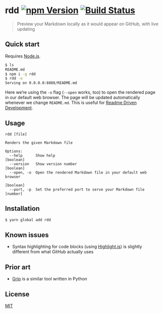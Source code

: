 # rdd [![npm Version](https://badgen.net/npm/v/rdd)](https://www.npmjs.org/package/rdd) [![Build Status](https://badgen.net/travis/yuanqing/rdd?label=build)](https://travis-ci.org/yuanqing/rdd)

> Preview your Markdown locally as it would appear on GitHub, with live updating

## Quick start

Requires [Node.js](https://nodejs.org/).

```sh
$ ls
README.md
$ npm i -g rdd
$ rdd -o
Serving on 0.0.0.0:8888/README.md
```

Here we’re using the `-o` flag (`--open` works, too) to open the rendered page in our default web browser. The page will be updated automatically whenever we change `README.md`. This is useful for [Readme Driven Development](http://tom.preston-werner.com/2010/08/23/readme-driven-development.html).

## Usage

```
rdd [file]

Renders the given Markdown file

Options:
  --help      Show help                                                [boolean]
  --version   Show version number                                      [boolean]
  --open, -o  Open the rendered Markdown file in your default web browser
                                                                       [boolean]
  --port, -p  Set the preferred port to serve your Markdown file        [number]
```

## Installation

```sh
$ yarn global add rdd
```

## Known issues

- Syntax highlighting for code blocks (using [Highlight.js](https://github.com/isagalaev/highlight.js)) is slightly different from what GitHub actually uses

## Prior art

- [Grip](https://github.com/joeyespo/grip) is a similar tool written in Python

## License

[MIT](LICENSE.md)
